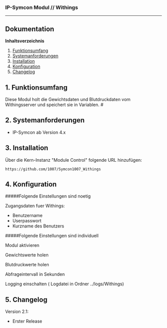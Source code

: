 ### IP-Symcon Modul // Withings
---
## Dokumentation

**Inhaltsverzeichnis**

1. [Funktionsumfang](#1-funktionsumfang) 
2. [Systemanforderungen](#2-systemanforderungen)
3. [Installation](#3-installation)
4. [Konfiguration](#4-konfiguration)
5. [Changelog](#5-changelog) 

## 1. Funktionsumfang
Diese Modul holt die Gewichtsdaten und Blutdruckdaten vom Withingsserver
und speichert sie in Variablen.
                                                                                                                  #

## 2. Systemanforderungen
- IP-Symcon ab Version 4.x

## 3. Installation
Über die Kern-Instanz "Module Control" folgende URL hinzufügen:

`https://github.com/1007/Symcon1007_Withings`

## 4. Konfiguration
#####Folgende Einstellungen sind noetig

Zugangsdaten fuer Withings:
- Benutzername
- Userpasswort
- Kurzname des Benutzers
    
#####Folgende Einstellungen sind individuell

Modul aktivieren

Gewichtswerte holen

Blutdruckwerte holen

Abfrageintervall in Sekunden

Logging einschalten ( Logdatei in Ordner ../logs/Withings)


## 5. Changelog
Version 2.1:
  - Erster Release

